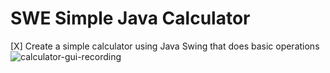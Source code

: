 # SWE Simple Java Calculator 
[X] Create a simple calculator using Java Swing that does basic operations
![calculator-gui-recording](https://user-images.githubusercontent.com/79735610/153737982-3fcd921c-f485-4fc1-a679-4b591d62712f.gif)

